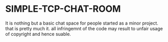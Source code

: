 # SIMPLE-TCP-CHAT-ROOM
It is nothing but a basic chat space for people started as a minor project.
that is pretty much it.
all infringemnt of the code may result to unfair usage of copyright and hence suable.
